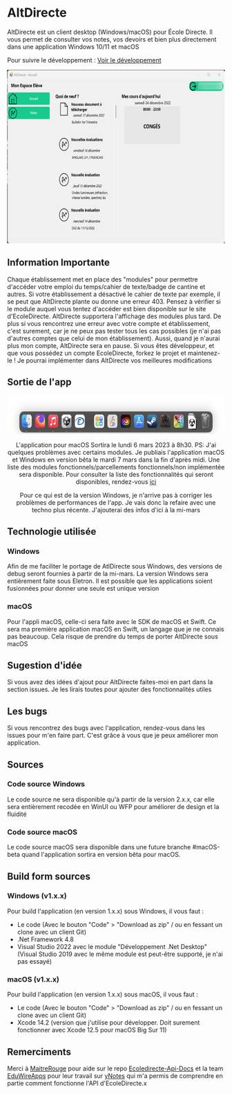 # AltDirecte

AltDirecte est un client desktop (Windows/macOS) pour École Directe.
Il vous permet de consulter vos notes, vos devoirs et bien plus directement dans une application Windows 10/11 et macOS

Pour suivre le développement : [Voir le développement](https://github.com/ArtOS-Developper/AltDirecte/blob/main/Updates/altdirecte-futureversions.md) 

<p align="center">
  <img width="677" height="400" src="./alt-directe-dev.png">
</p>

## Information Importante
Chaque établissement met en place des "modules" pour permettre d'accéder votre emploi du temps/cahier de texte/badge de cantine et autres. Si votre établissement a désactivé le cahier de texte par exemple, il se peut que AltDirecte plante ou donne une erreur 403. Pensez à vérifier si le module auquel vous tentez d'accéder est bien disponible sur le site d'EcoleDirecte. AltDirecte supportera l'affichage des modules plus tard. De plus si vous rencontrez une erreur avec votre compte et établissement, c'est surement, car je ne peux pas tester tous les cas possibles (je n'ai pas d'autres comptes que celui de mon établissement). Aussi, quand je n'aurai plus mon compte, AltDirecte sera en pause. Si vous êtes développeur, et que vous possédez un compte EcoleDirecte, forkez le projet et maintenez-le ! Je pourrai implémenter dans AltDirecte vos meilleures modifications

## Sortie de l'app
<p align="center">
  <img width="667" height="89" src="./alt-directe-macos-teaser.png">
</p>
<p align="center">
  <a>L'application pour macOS Sortira le lundi 6 mars 2023 à 8h30. PS: J'ai quelques problèmes avec certains modules. Je publiais l'application macOS et Windows en version bêta le mardi 7 mars dans la fin d'après midi. Une liste des modules fonctionnels/parcellements fonctionnels/non implémentée sera disponible. Pour consulter la liste des fonctionnalités qui seront disponibles, rendez-vous</a>
<a href="https://github.com/ArtOS-Developper/AltDirecte/blob/main/Updates/History/macOS/altdirecte-macOS-beta1.0.0.md">ici</a>
</p>
<p align="center">
  <a>Pour ce qui est de la version Windows, je n'arrive pas à corriger les problèmes de performances de l'app. Je vais donc la refaire avec une techno plus récente. J'ajouterai des infos d'ici à la mi-mars</a>
</p>

## Technologie utilisée
### Windows
Afin de me faciliter le portage de AtlDirecte sous Windows, des versions de debug seront fournies à partir de la mi-mars. La version Windows sera entièrement faite sous Eletron.
Il est possible que les applications soient fusionnées pour donner une seule est unique version

### macOS
Pour l'appli macOS, celle-ci sera faite avec le SDK de macOS et Swift. Ce sera ma première application macOS en Swift, un langage que je ne connais pas beaucoup. Cela risque de prendre du temps de porter AltDirecte sous macOS
## Sugestion d'idée
Si vous avez des idées d'ajout pour AltDirecte faites-moi en part dans la section issues. Je les lirais toutes pour ajouter des fonctionnalités utiles

## Les bugs
Si vous rencontrez des bugs avec l'application, rendez-vous dans les issues pour m'en faire part. C'est grâce à vous que je peux améliorer mon application.

## Sources
### Code source Windows
Le code source ne sera disponible qu'à partir de la version 2.x.x, car elle sera entièrement recodée en WinUI ou WFP pour améliorer de design et la fluidité

### Code source macOS
Le code source macOS sera disponible dans une future branche #macOS-beta quand l'application sortira en version bêta pour macOS.

## Build form sources
### Windows (v1.x.x)
Pour build l'application (en version 1.x.x) sous Windows, il vous faut :
- Le code (Avec le bouton "Code" > "Download as zip" / ou en fessant un clone avec un client Git)
- .Net Framework 4.8
- Visual Studio 2022 avec le module "Développement .Net Desktop" (Visual Studio 2019 avec le même module est peut-être supporté, je n'ai pas essayé)

### macOS (v1.x.x)
Pour build l'application (en version 1.x.x) sous macOS, il vous faut :
- Le code (Avec le bouton "Code" > "Download as zip" / ou en fessant un clone avec un client Git)
- Xcode 14.2 (version que j'utilise pour développer. Doit surement fonctionner avec Xcode 12.5 pour macOS Big Sur 11)

## Remerciments
Merci à [MaitreRouge](https://github.com/MaitreRouge/) pour aide sur le repo [Ecoledirecte-Api-Docs](https://github.com/EduWireApps/ecoledirecte-api-docs) et la team [EduWireApps](https://github.com/EduWireApps) pour leur travail sur [yNotes](https://github.com/EduWireApps/ynotes) qui m'a permis de comprendre en partie comment fonctionne l'API d'EcoleDirecte.x

